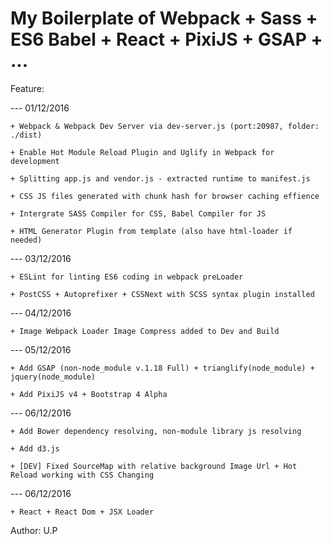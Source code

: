 # My Boilerplate of Webpack + Sass + ES6 Babel + React + PixiJS + GSAP + ...

Feature:

--- 01/12/2016

    + Webpack & Webpack Dev Server via dev-server.js (port:20987, folder: ./dist)

    + Enable Hot Module Reload Plugin and Uglify in Webpack for development

    + Splitting app.js and vendor.js - extracted runtime to manifest.js

    + CSS JS files generated with chunk hash for browser caching effience

    + Intergrate SASS Compiler for CSS, Babel Compiler for JS

    + HTML Generator Plugin from template (also have html-loader if needed)

--- 03/12/2016

    + ESLint for linting ES6 coding in webpack preLoader

    + PostCSS + Autoprefixer + CSSNext with SCSS syntax plugin installed

--- 04/12/2016

    + Image Webpack Loader Image Compress added to Dev and Build

--- 05/12/2016

    + Add GSAP (non-node_module v.1.18 Full) + trianglify(node_module) + jquery(node_module)

    + Add PixiJS v4 + Bootstrap 4 Alpha

--- 06/12/2016

    + Add Bower dependency resolving, non-module library js resolving

    + Add d3.js

    + [DEV] Fixed SourceMap with relative background Image Url + Hot Reload working with CSS Changing

--- 06/12/2016

    + React + React Dom + JSX Loader

Author: U.P